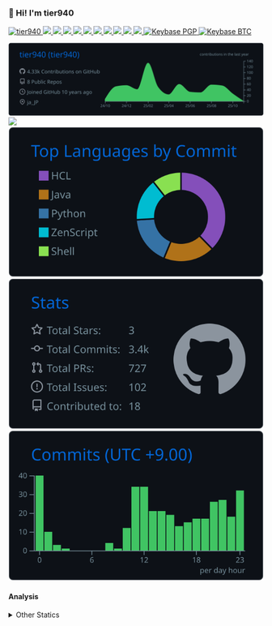 ### 👋 Hi! I'm tier940

<p align="left"> 
  <a href="https://github.com/tier940/tier940/">
    <img src="https://komarev.com/ghpvc/?username=tier940" alt="tier940" />
  </a>
  <a href="http://twitter.com/tier940">
    <img height="20" src="https://img.shields.io/twitter/follow/tier940?label=Twitter&logo=twitter&style=flat" />
  </a>
  <a href="https://github.com/tier940">
    <img height="20" src="https://img.shields.io/github/followers/tier940?label=follow&logo=github&style=flat" />
  </a>
  <a href="https://www.reddit.com/user/tier940">
    <img height="20" src="https://img.shields.io/reddit/user-karma/combined/tier940?label=Reddit&logo=reddit&style=flat" />
  </a>
  <a href="https://stackoverflow.com/users/17317833/tier940">
    <img height="20" src="https://img.shields.io/stackexchange/stackoverflow/r/17317833?label=StackOverflow&logo=stack-overflow&style=flat" />
  </a>
  <a href="https://zenn.dev/tier940">
    <img height="20" src="https://zenn.badge.nikaera.com/s/tier940/likes" />
  </a>
  <a href="https://zenn.dev/tier940">
    <img height="20" src="https://zenn.badge.nikaera.com/s/tier940/followers" />
  </a>
  <a href="https://zenn.dev/tier940">
    <img height="20" src="https://zenn.badge.nikaera.com/s/tier940/articles" />
  </a>
  <a href="http://qiita.com/tier940">
    <img height="20" src="https://qiita-badge.apiapi.app/s/tier940/posts.svg" />
  </a>
  <a href="http://qiita.com/tier940">
    <img height="20" src="https://qiita-badge.apiapi.app/s/tier940/contributions.svg" />
  </a>
  <a href="https://github.com/tier940/tier940/">
    <img height="20" src="https://github.com/tier940/tier940/actions/workflows/main.yml/badge.svg" />
  </a>
  <a href="https://keybase.io/tier940">
    <img alt="Keybase PGP" src="https://img.shields.io/keybase/pgp/tier940">
  </a>
  <a href="https://keybase.io/tier940">
    <img alt="Keybase BTC" src="https://img.shields.io/keybase/btc/tier940">
  </a>
</p>

[![](https://raw.githubusercontent.com/tier940/tier940/main/profile-summary-card-output/github_dark/0-profile-details.svg)](https://github.com/vn7n24fzkq/github-profile-summary-cards)
[![](https://raw.githubusercontent.com/tier940/tier940/main/profile-summary-card-output/github_dark/1-repos-per-language.svg)](https://github.com/vn7n24fzkq/github-profile-summary-cards) [![](https://raw.githubusercontent.com/tier940/tier940/main/profile-summary-card-output/github_dark/2-most-commit-language.svg)](https://github.com/vn7n24fzkq/github-profile-summary-cards)
[![](https://raw.githubusercontent.com/tier940/tier940/main/profile-summary-card-output/github_dark/3-stats.svg)](https://github.com/vn7n24fzkq/github-profile-summary-cards) [![](https://raw.githubusercontent.com/tier940/tier940/main/profile-summary-card-output/github_dark/4-productive-time.svg)](https://github.com/vn7n24fzkq/github-profile-summary-cards)


#### Analysis
<!-- <img height="150" src="https://github.com/tier940/tier940/blob/master/images/stat.svg" alt="Alternative Text"/> -->

<details>
  <summary>Other Statics</summary>
  <!--START_SECTION:waka-->
![Code Time](http://img.shields.io/badge/Code%20Time-5%2C937%20hrs%2037%20mins-blue)

**🐱 My GitHub Data** 

> 📦 76.1 kB Used in GitHub's Storage 
 > 
> 💼 Opted to Hire
 > 
> 📜 14 Public Repositories 
 > 
> 🔑 7 Private Repositories 
 > 
**I'm an Early 🐤** 

```text
🌞 Morning                2561 commits        ████░░░░░░░░░░░░░░░░░░░░░   16.89 % 
🌆 Daytime                5504 commits        █████████░░░░░░░░░░░░░░░░   36.29 % 
🌃 Evening                5509 commits        █████████░░░░░░░░░░░░░░░░   36.33 % 
🌙 Night                  1591 commits        ███░░░░░░░░░░░░░░░░░░░░░░   10.49 % 
```
📅 **I'm Most Productive on Saturday** 

```text
Monday                   1655 commits        ███░░░░░░░░░░░░░░░░░░░░░░   10.91 % 
Tuesday                  2323 commits        ████░░░░░░░░░░░░░░░░░░░░░   15.32 % 
Wednesday                1768 commits        ███░░░░░░░░░░░░░░░░░░░░░░   11.66 % 
Thursday                 1543 commits        ███░░░░░░░░░░░░░░░░░░░░░░   10.17 % 
Friday                   2219 commits        ████░░░░░░░░░░░░░░░░░░░░░   14.63 % 
Saturday                 2975 commits        █████░░░░░░░░░░░░░░░░░░░░   19.62 % 
Sunday                   2682 commits        ████░░░░░░░░░░░░░░░░░░░░░   17.69 % 
```


📊 **This Week I Spent My Time On** 

```text
🕑︎ Time Zone: Asia/Tokyo

💬 Programming Languages: 
Other                    30 hrs 41 mins      █████████████████████░░░░   85.33 % 
Text                     3 hrs 2 mins        ██░░░░░░░░░░░░░░░░░░░░░░░   08.47 % 
Markdown                 1 hr 38 mins        █░░░░░░░░░░░░░░░░░░░░░░░░   04.57 % 
YAML                     24 mins             ░░░░░░░░░░░░░░░░░░░░░░░░░   01.15 % 
Python                   9 mins              ░░░░░░░░░░░░░░░░░░░░░░░░░   00.44 % 

🔥 Editors: 
Chrome                   33 hrs 14 mins      ███████████████████████░░   92.40 % 
VS Code                  2 hrs 43 mins       ██░░░░░░░░░░░░░░░░░░░░░░░   07.60 % 

💻 Operating System: 
Windows                  35 hrs 58 mins      █████████████████████████   100.00 % 
```

**I Mostly Code in Java** 

```text
Java                     12 repos            ███████████░░░░░░░░░░░░░░   44.44 % 
HCL                      3 repos             ███░░░░░░░░░░░░░░░░░░░░░░   11.11 % 
Shell                    2 repos             ██░░░░░░░░░░░░░░░░░░░░░░░   07.41 % 
JavaScript               1 repo              █░░░░░░░░░░░░░░░░░░░░░░░░   03.70 % 
Python                   1 repo              █░░░░░░░░░░░░░░░░░░░░░░░░   03.70 % 
```



**Timeline**

![Lines of Code chart](https://raw.githubusercontent.com/tier940/tier940/main/assets/bar_graph.png)


 Last Updated on 30/06/2025 00:09:22 UTC
<!--END_SECTION:waka-->
</details>
